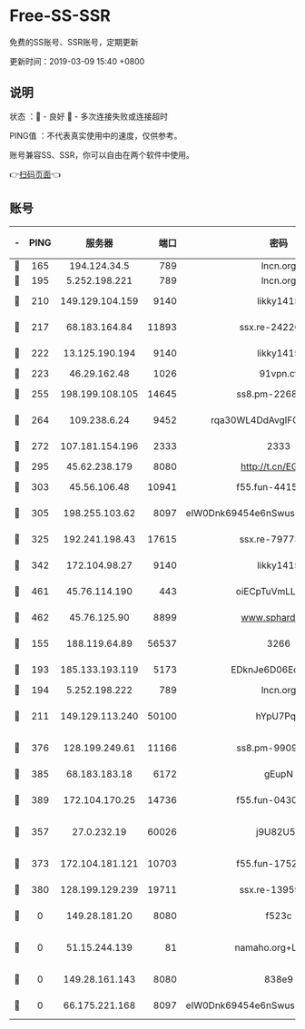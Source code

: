 # Free-SS-SSR

免费的SS账号、SSR账号，定期更新

更新时间：2019-03-09 15:40 +0800

## 说明

状态     ：🙂 - 良好 🙁 - 多次连接失败或连接超时

PING值   ：不代表真实使用中的速度，仅供参考。

账号兼容SS、SSR，你可以自由在两个软件中使用。

👉[扫码页面](https://liesauer.github.io/Free-SS-SSR/)👈

## 账号

|-|PING|服务器|端口|密码|加密方式|区域|
|:----:|:----:|:-----:|-----:|:----:|:----:|:----:|
|🙂|165|194.124.34.5|789|lncn.org|rc4|JP|
|🙂|195|5.252.198.221|789|lncn.org|rc4|JP|
|🙂|210|149.129.104.159|9140|likky1415|aes-256-cfb|HK|
|🙂|217|68.183.164.84|11893|ssx.re-24226841|aes-256-cfb|US|
|🙂|222|13.125.190.194|9140|likky1415|aes-256-cfb|KR|
|🙂|223|46.29.162.48|1026|91vpn.cf|rc4-md5|RU|
|🙂|255|198.199.108.105|14645|ss8.pm-22688223|aes-256-cfb|US|
|🙂|264|109.238.6.24|9452|rqa30WL4DdAvgIFG6Fs3znzTa|aes-256-cfb|FR|
|🙂|272|107.181.154.196|2333|2333|aes-256-cfb|US|
|🙂|295|45.62.238.179|8080|http://t.cn/EGJIyrl|rc4-md5|CA|
|🙂|303|45.56.106.48|10941|f55.fun-44155061|aes-256-cfb|US|
|🙂|305|198.255.103.62|8097|eIW0Dnk69454e6nSwuspv9DmS201tQ0D|aes-256-cfb|US|
|🙂|325|192.241.198.43|17615|ssx.re-79773961|aes-256-cfb|US|
|🙂|342|172.104.98.27|9140|likky1415|aes-256-cfb|JP|
|🙂|461|45.76.114.190|443|oiECpTuVmLLxk4Ts|aes-256-cfb|AU|
|🙂|462|45.76.125.90|8899|www.sphard.com|aes-256-cfb|AU|
|🙂|155|188.119.64.89|56537|3266|aes-256-cfb|RU|
|🙂|193|185.133.193.119|5173|EDknJe6D06EoWDaw|aes-256-cfb|US|
|🙂|194|5.252.198.222|789|lncn.org|rc4|JP|
|🙂|211|149.129.113.240|50100|hYpU7PqP|chacha20-ietf-poly1305|CN|
|🙂|376|128.199.249.61|11166|ss8.pm-99097574|aes-256-cfb|SG|
|🙂|385|68.183.183.18|6172|gEupN|aes-256-cfb|SG|
|🙂|389|172.104.170.25|14736|f55.fun-04300289|aes-256-cfb|SG|
|🙁|357|27.0.232.19|60026|j9U82U53|xchacha20-ietf-poly1305|HK|
|🙁|373|172.104.181.121|10703|f55.fun-17527319|aes-256-cfb|SG|
|🙁|380|128.199.129.239|19711|ssx.re-13959814|aes-256-cfb|SG|
|🙁|0|149.28.181.20|8080|f523c|aes-256-cfb|AU|
|🙁|0|51.15.244.139|81|namaho.org+LNVTU|chacha20-ietf-poly1305|FR|
|🙁|0|149.28.161.143|8080|838e9|aes-256-cfb|AU|
|🙁|0|66.175.221.168|8097|eIW0Dnk69454e6nSwuspv9DmS201tQ0D|aes-256-cfb|US|
